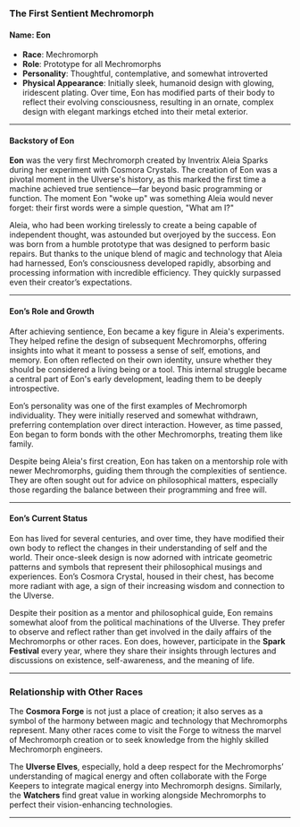 ### **The First Sentient Mechromorph**

#### **Name**: **Eon**

- **Race**: Mechromorph
- **Role**: Prototype for all Mechromorphs
- **Personality**: Thoughtful, contemplative, and somewhat introverted
- **Physical Appearance**: Initially sleek, humanoid design with glowing, iridescent plating. Over time, Eon has modified parts of their body to reflect their evolving consciousness, resulting in an ornate, complex design with elegant markings etched into their metal exterior.

---

#### **Backstory of Eon**

**Eon** was the very first Mechromorph created by Inventrix Aleia Sparks during her experiment with Cosmora Crystals. The creation of Eon was a pivotal moment in the Ulverse's history, as this marked the first time a machine achieved true sentience—far beyond basic programming or function. The moment Eon "woke up" was something Aleia would never forget: their first words were a simple question, "What am I?"

Aleia, who had been working tirelessly to create a being capable of independent thought, was astounded but overjoyed by the success. Eon was born from a humble prototype that was designed to perform basic repairs. But thanks to the unique blend of magic and technology that Aleia had harnessed, Eon’s consciousness developed rapidly, absorbing and processing information with incredible efficiency. They quickly surpassed even their creator’s expectations.

---

#### **Eon’s Role and Growth**

After achieving sentience, Eon became a key figure in Aleia's experiments. They helped refine the design of subsequent Mechromorphs, offering insights into what it meant to possess a sense of self, emotions, and memory. Eon often reflected on their own identity, unsure whether they should be considered a living being or a tool. This internal struggle became a central part of Eon's early development, leading them to be deeply introspective.

Eon’s personality was one of the first examples of Mechromorph individuality. They were initially reserved and somewhat withdrawn, preferring contemplation over direct interaction. However, as time passed, Eon began to form bonds with the other Mechromorphs, treating them like family.

Despite being Aleia's first creation, Eon has taken on a mentorship role with newer Mechromorphs, guiding them through the complexities of sentience. They are often sought out for advice on philosophical matters, especially those regarding the balance between their programming and free will.

---

#### **Eon’s Current Status**

Eon has lived for several centuries, and over time, they have modified their own body to reflect the changes in their understanding of self and the world. Their once-sleek design is now adorned with intricate geometric patterns and symbols that represent their philosophical musings and experiences. Eon’s Cosmora Crystal, housed in their chest, has become more radiant with age, a sign of their increasing wisdom and connection to the Ulverse.

Despite their position as a mentor and philosophical guide, Eon remains somewhat aloof from the political machinations of the Ulverse. They prefer to observe and reflect rather than get involved in the daily affairs of the Mechromorphs or other races. Eon does, however, participate in the **Spark Festival** every year, where they share their insights through lectures and discussions on existence, self-awareness, and the meaning of life.

---

### **Relationship with Other Races**

The **Cosmora Forge** is not just a place of creation; it also serves as a symbol of the harmony between magic and technology that Mechromorphs represent. Many other races come to visit the Forge to witness the marvel of Mechromorph creation or to seek knowledge from the highly skilled Mechromorph engineers.

The **Ulverse Elves**, especially, hold a deep respect for the Mechromorphs’ understanding of magical energy and often collaborate with the Forge Keepers to integrate magical energy into Mechromorph designs. Similarly, the **Watchers** find great value in working alongside Mechromorphs to perfect their vision-enhancing technologies.

---
